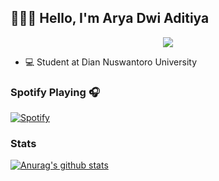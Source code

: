<!--
**Astronaut-Git/Astronaut-Git** is a ✨ _special_ ✨ repository because its `README.md` (this file) appears on your GitHub profile.

Here are some ideas to get you started:

- 🔭 I’m currently working on ...
- 🌱 I’m currently learning ...
- 👯 I’m looking to collaborate on ...
- 🤔 I’m looking for help with ...
- 💬 Ask me about ...
- 📫 How to reach me: ...
- 😄 Pronouns: ...
- ⚡ Fun fact: ...
-->

## 👋👋👋 Hello, I'm Arya Dwi Aditiya

<p align='center'>

  <a href="https://www.instagram.com/aryada26">
    <img src="https://img.shields.io/badge/instagram-%23E4405F.svg?&style=for-the-badge&logo=instagram&logoColor=white" />        
  </a>
  
</p>

- 💻 Student at Dian Nuswantoro University

### Spotify Playing 🎧

[![Spotify](https://novatorem.adryinkcartridge.vercel.app/api/spotify)](https://open.spotify.com/user/dc1uq0mslibvvhdiij0wh8w1s)

### Stats

[![Anurag's github stats](https://github-readme-stats.vercel.app/api?username=Astronaut-Git)](https://github.com/Astronaut-git/github-readme-stats)

